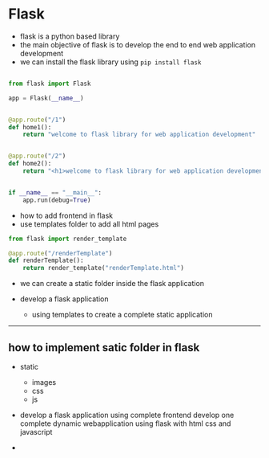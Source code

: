 # Flask
- flask is a python based library 
- the main objective of flask is to develop the end to end web application development
- we can install the flask library using `pip install flask`
```python

from flask import Flask

app = Flask(__name__)


@app.route("/1")
def home1():
    return "welcome to flask library for web application development"


@app.route("/2")
def home2():
    return "<h1>welcome to flask library for web application development</h1>"


if __name__ == "__main__":
    app.run(debug=True)
```

- how to add frontend in flask
- use templates folder to add all html pages 

```python
from flask import render_template

@app.route("/renderTemplate")
def renderTemplate():
    return render_template("renderTemplate.html")
```
- we can create a static folder inside the flask application 

- develop a flask application 
    - using templates to create a complete static application 

---
## how to implement satic folder in flask
- static 
    - images
    - css
    - js

- develop a flask application using complete frontend develop one complete dynamic webapplication using flask with html css and javascript
-  
